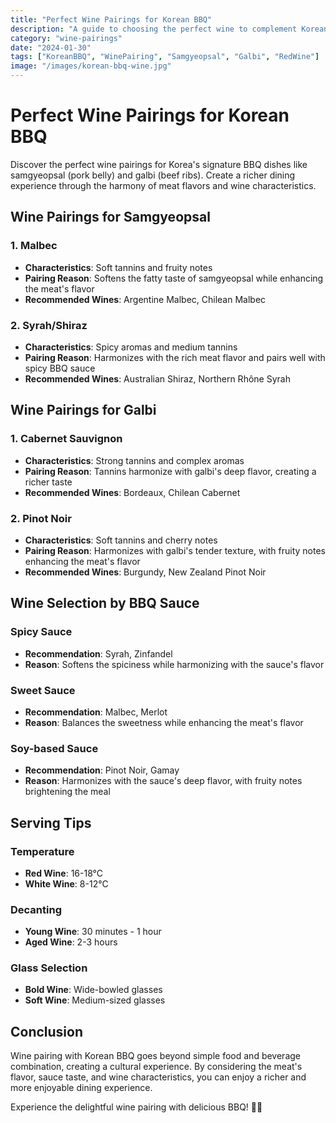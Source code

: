 ```yaml
---
title: "Perfect Wine Pairings for Korean BBQ"
description: "A guide to choosing the perfect wine to complement Korean BBQ dishes like samgyeopsal and galbi"
category: "wine-pairings"
date: "2024-01-30"
tags: ["KoreanBBQ", "WinePairing", "Samgyeopsal", "Galbi", "RedWine"]
image: "/images/korean-bbq-wine.jpg"
---
```


# Perfect Wine Pairings for Korean BBQ

Discover the perfect wine pairings for Korea's signature BBQ dishes like samgyeopsal (pork belly) and galbi (beef ribs). Create a richer dining experience through the harmony of meat flavors and wine characteristics.

## Wine Pairings for Samgyeopsal

### 1. Malbec
- **Characteristics**: Soft tannins and fruity notes
- **Pairing Reason**: Softens the fatty taste of samgyeopsal while enhancing the meat's flavor
- **Recommended Wines**: Argentine Malbec, Chilean Malbec

### 2. Syrah/Shiraz
- **Characteristics**: Spicy aromas and medium tannins
- **Pairing Reason**: Harmonizes with the rich meat flavor and pairs well with spicy BBQ sauce
- **Recommended Wines**: Australian Shiraz, Northern Rhône Syrah

## Wine Pairings for Galbi

### 1. Cabernet Sauvignon
- **Characteristics**: Strong tannins and complex aromas
- **Pairing Reason**: Tannins harmonize with galbi's deep flavor, creating a richer taste
- **Recommended Wines**: Bordeaux, Chilean Cabernet

### 2. Pinot Noir
- **Characteristics**: Soft tannins and cherry notes
- **Pairing Reason**: Harmonizes with galbi's tender texture, with fruity notes enhancing the meat's flavor
- **Recommended Wines**: Burgundy, New Zealand Pinot Noir

## Wine Selection by BBQ Sauce

### Spicy Sauce
- **Recommendation**: Syrah, Zinfandel
- **Reason**: Softens the spiciness while harmonizing with the sauce's flavor

### Sweet Sauce
- **Recommendation**: Malbec, Merlot
- **Reason**: Balances the sweetness while enhancing the meat's flavor

### Soy-based Sauce
- **Recommendation**: Pinot Noir, Gamay
- **Reason**: Harmonizes with the sauce's deep flavor, with fruity notes brightening the meal

## Serving Tips

### Temperature
- **Red Wine**: 16-18°C
- **White Wine**: 8-12°C

### Decanting
- **Young Wine**: 30 minutes - 1 hour
- **Aged Wine**: 2-3 hours

### Glass Selection
- **Bold Wine**: Wide-bowled glasses
- **Soft Wine**: Medium-sized glasses

## Conclusion

Wine pairing with Korean BBQ goes beyond simple food and beverage combination, creating a cultural experience. By considering the meat's flavor, sauce taste, and wine characteristics, you can enjoy a richer and more enjoyable dining experience.

Experience the delightful wine pairing with delicious BBQ! 🍷🥩 